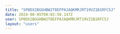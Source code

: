 ```yaml
---
title: "SP0DX2BGGHBW2T0EFPAJAQKMRJRT19VZ1B1RFC5J"
date: 2024-08-05T08:02:50.147Z
user: SP0DX2BGGHBW2T0EFPAJAQKMRJRT19VZ1B1RFC5J
layout: "users"
---
```

    